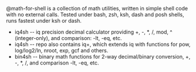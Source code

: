 @math-for-shell is a collection of math utilities, written in simple shell code with no external calls.
Tested under bash, zsh, ksh, dash and posh shells, runs fastest under ksh or dash.
- iq4sh --  iq precision decimal calculator providing +, -, *, /, mod, ^ (integer-only), and comparison: -lt, -eq, etc.
- iq4sh --  repo also contains iq+, which extends iq with functions for pow, log/log2/ln, nroot, exp, gcf and others.
- bin4sh -- binary math functions for 2-way decimal/binary conversion, +, -, *, /, and comparison -lt, -eq, etc.
<!---  --->
